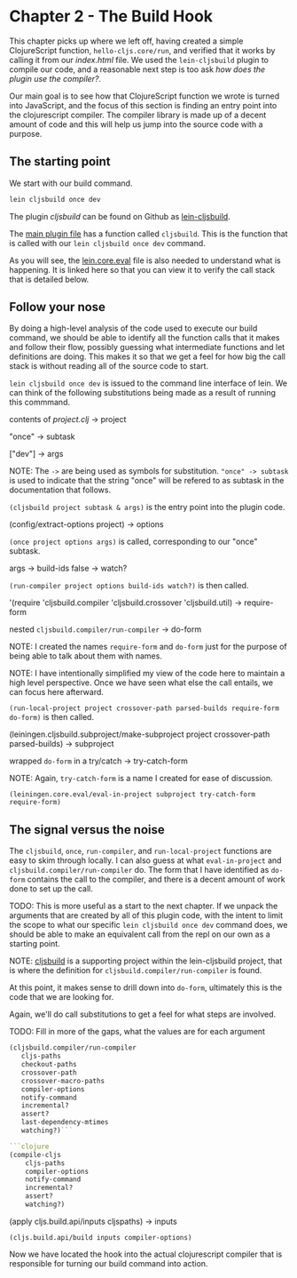 # Chapter 2 - The Build Hook

This chapter picks up where we left off, having created a simple ClojureScript
function, `hello-cljs.core/run`, and verified that it works by calling it 
from our _index.html_ file. We used the `lein-cljsbuild` plugin to compile
our code, and a reasonable next step is too ask _how does the plugin use the 
compiler?_.

Our main goal is to see how that ClojureScript function we wrote is turned into 
JavaScript, and the focus of this section is finding an entry point into
the clojurescript compiler. The compiler library is made up of a decent 
amount of code and this will help us jump into the source code with a 
purpose.

## The starting point

We start with our build command.

```bash
lein cljsbuild once dev
```

The plugin _cljsbuild_ can be found on Github as [lein-cljsbuild](https://github.com/emezeske/lein-cljsbuild).

The [main plugin file](https://github.com/emezeske/lein-cljsbuild/blob/master/plugin/src/leiningen/cljsbuild.clj) 
has a function called `cljsbuild`. This is the function that is called with our
`lein cljsbuild once dev` command.

As you will see, the [lein.core.eval](https://github.com/technomancy/leiningen/blob/master/leiningen-core/src/leiningen/core/eval.clj) 
file is also needed to understand what is happening. It is linked here so
that you can view it to verify the call stack that is detailed below.

## Follow your nose

By doing a high-level analysis of the code used to execute our build command,
we should be able to identify all the function calls that it makes and follow 
their flow, possibly guessing what intermediate functions and let definitions 
are doing. This makes it so that we get a feel for how big the call stack is 
without reading all of the source code to start.

`lein cljsbuild once dev` is issued to the command line interface of lein. We
can think of the following substitutions being made as a result of running this
commmand.

contents of _project.clj_ -> project

"once" -> subtask

["dev"] -> args

NOTE: The `->` are being used as symbols for substitution. `"once" -> subtask`
is used to indicate that the string "once" will be refered to as subtask in
the documentation that follows.

`(cljsbuild project subtask & args)` is the entry point into the plugin code.

(config/extract-options project) -> options

`(once project options args)` is called, corresponding to our "once" subtask.

args -> build-ids
false -> watch?

`(run-compiler project options build-ids watch?)` is then called.

'(require 'cljsbuild.compiler 'cljsbuild.crossover 'cljsbuild.util) -> require-form

nested `cljsbuild.compiler/run-compiler` -> do-form

NOTE: I created the names `require-form` and `do-form` just for the purpose
of being able to talk about them with names.

NOTE: I have intentionally simplified my view of the code here to maintain
a high level perspective. Once we have seen what else the call entails, we
can focus here afterward.

`(run-local-project project crossover-path parsed-builds require-form do-form)` is then called.

(leiningen.cljsbuild.subproject/make-subproject project crossover-path parsed-builds) -> subproject

wrapped `do-form` in a try/catch -> try-catch-form

NOTE: Again, `try-catch-form` is a name I created for ease of discussion.

`(leiningen.core.eval/eval-in-project subproject try-catch-form require-form)`

## The signal versus the noise

The `cljsbuild`, `once`, `run-compiler`, and `run-local-project`
functions are easy to skim through locally. I can also guess at what `eval-in-project`
and `cljsbuild.compiler/run-compiler` do. The form that I have identified as
`do-form` contains the call to the compiler, and there is a decent amount of 
work done to set up the call. 

TODO: This is more useful as a start to the next chapter.
If we unpack the arguments that are created by
all of this plugin code, with the intent to limit the scope to what our 
specific `lein cljsbuild once dev` command does, we should be able to make an
equivalent call from the repl on our own as a starting point.

NOTE: [cljsbuild](https://github.com/emezeske/lein-cljsbuild/tree/master/support) is
a supporting project within the lein-cljsbuild project, that is where the
definition for `cljsbuild.compiler/run-compiler` is found.

At this point, it makes sense to drill down into `do-form`, ultimately this
is the code that we are looking for.

Again, we'll do call substitutions to get a feel for what steps are involved.

TODO: Fill in more of the gaps, what the values are for each argument

```clojure
(cljsbuild.compiler/run-compiler
   cljs-paths
   checkout-paths
   crossover-path
   crossover-macro-paths
   compiler-options
   notify-command
   incremental?
   assert?
   last-dependency-mtimes
   watching?)```

```clojure
(compile-cljs
    cljs-paths
    compiler-options
    notify-command
    incremental?
    assert?
    watching?)
```

(apply cljs.build.api/inputs cljspaths) -> inputs

`(cljs.build.api/build inputs compiler-options)`

Now we have located the hook into the actual clojurescript compiler that is
responsible for turning our build command into action.
      
